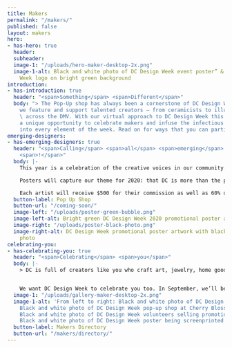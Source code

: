 ```yaml
---
title: Makers
permalink: "/makers/"
published: false
layout: makers
hero:
- has-hero: true
  header: 
  subheader: 
  image-1: "/uploads/hero-maker-desktop-2x.png"
  image-1-alt: Black and white photo of DC Design Week event poster” & “DC Design
    Week logo on bright green background
introduction:
- has-introduction: true
  header: "<span>Something</span> <span>Different</span>"
  body: "> The Pop-Up shop has always been a cornerstone of DC Design Week. It’s how
    we feature and support talented creators – from ceramicists to illustrators –
    \ across the DMV. With our virtual approach to DC Design Week this year comes
    a unique opportunity to celebrate makers and infuse the infectious DIY energy
    into every element of the week. Read on for ways that you can participate!"
emerging-designers:
- has-emerging-designers: true
  header: "<span>Calling</span> <span>all</span> <span>emerging</span> <span>artists</span>
    <span>!</span>"
  body: |-
    This year is a celebration of the creative voices in our community. We’re putting our money where our mouth is and commissioning custom poster designs from up to five emerging designers from the DMV. These 11x17" posters will be printed and available for sale (along with our DCDW 2020 merch!) at an online shop hosted by [Cherry Blossom Creative <i class="fas fa-external-link-square-alt"></i>](https://www.cherryblossomworkshop.com/){:target="_blank" rel="noopener nofollow"}.

    Posters will capture our theme for 2020: that DC is more than the politics we’re known for — that we know our home city and region to be more diverse, vibrant, and innovative than people could possibly imagine.

    Each artist will receive $500 for their commission as well as 60% of all proceeds from sales of their design. Artists will be selected by a committee of established artists — [Dany Green <i class="fas fa-external-link-square-alt"></i>](http://www.danygreen.com/){:target="_blank" rel="noopener nofollow"}, [Sonia Jones <i class="fas fa-external-link-square-alt"></i>](http://soniajonestheartist.com/){:target="_blank" rel="noopener nofollow"}, [Jodi Kostelnik <i class="fas fa-external-link-square-alt"></i>](https://theneighborgoods.com/){:target="_blank" rel="noopener nofollow"}, [Josue Martinez <i class="fas fa-external-link-square-alt"></i>](https://corintogallery.com/){:target="_blank" rel="noopener nofollow"}, and [Torie Partridge <i class="fas fa-external-link-square-alt"></i>](https://www.cherryblossomworkshop.com/){:target="_blank" rel="noopener nofollow"}.
  button-label: Pop Up Shop
  button-url: "/coming-soon/"
  image-left: "/uploads/poster-green-bubble.png"
  image-left-alt: Bright green DC Design Week 2020 promotional poster artwork
  image-right: "/uploads/poster-black-photo.png"
  image-right-alt: DC Design Week promotional poster artwork with black and white
    photo
celebrating-you:
- has-celebrating-you: true
  header: "<span>Celebrating</span> <span>you</span>"
  body: |-
    > DC is full of creators like you who craft art, jewelry, home goods, ceramics, furniture, chocolate, cakes, stationery, leather goods, clothing, buttons, and more. Whether you do this for a living, as a side hustle, or as a hobby, we see you. We’re thrilled you’re part of the creative energy in the DMV.


    We want DC Design Week to celebrate you too. In September, we’ll be launching a directory of makers to help folks in our region (and around the world?!) find awesome people doing awesome things. Whether you have an online shop or brick-and-mortar, we want to show the world the amazing things you make.
  image-1: "/uploads/gallery-maker-desktop-2x.png"
  image-1-alt: 'From left to right: Black and white photo of DC Design Week buttons,
    Black and white photo of DC Design Week pop-up shop at Cherry Blossom Creative,
    Black and white photo of DC Design Week volunteers selling promotional posters,
    Black and white photo of DC Design Week poster being screenprinted'
  button-label: Makers Directory
  button-url: "/makers/directory/"
---
```


